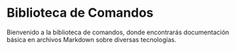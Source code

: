 # Biblioteca de Comandos
Bienvenido a la biblioteca de comandos, donde encontrarás documentación básica en archivos Markdown sobre diversas tecnologías.